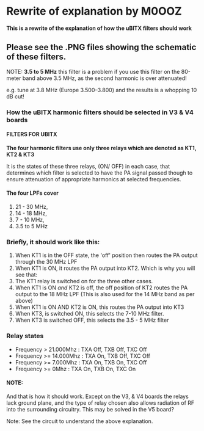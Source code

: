 # Rewrite of explanation by M0OOZ

**This is a rewrite of the explanation of how the uBITX filters should work**

## Please see the .PNG files showing the schematic of these filters.
NOTE: **3.5 to 5 MHz** this filter is a problem if you use this filter on the 80-meter band above 3.5 MHz, as the second harmonic is over attenuated!

e.g. tune at 3.8 MHz (Europe 3.500–3.800) and the results is a whopping 10 dB cut!

### How the uBITX harmonic filters should be selected in V3 & V4 boards

#### FILTERS FOR UBITX

**The four harmonic filters use only three relays which are denoted as KT1, KT2 & KT3**

It is the states of these three relays, (ON/ OFF) in each case, that determines which filter is selected to have the PA signal passed though to ensure attenuation of appropriate harmonics at selected frequencies.

#### The four LPFs cover 
1. 21 - 30  MHz, 
1. 14 - 18  MHz, 
1. 7 - 10 MHz,
1. 3.5 to 5 MHz

### Briefly, it should work like this:
1. When KT1 is in the OFF state, the 'off' position then routes the PA output through the 30 MHz LPF
2. When KT1 is ON, it routes the PA output into KT2. Which is why you will see that:
3. The KT1 relay is switched on for the three other cases.
4. When KT1 is ON *and* KT2 is off, the off position of KT2 routes the PA output to the 18 MHz LPF (This is also used for the 14 MHz band as per above)
5. When KT1 is ON AND KT2 is ON, this routes the PA output into KT3
6. When KT3, is switched ON, this selects the 7-10 MHz filter.
7. When KT3 is switched OFF, this selects the 3.5 - 5 MHz filter

### Relay states
- Frequency >   21.000Mhz   : TXA Off, TXB Off, TXC Off
- Frequency >=  14.000Mhz   : TXA  On, TXB Off, TXC Off
- Frequency >=  7.000Mhz    : TXA  On, TXB On, TXC Off
- Frequency >=  0Mhz        : TXA  On, TXB On, TXC On


#### NOTE:
And that is how it should work. Except on the V3, & V4 boards the relays lack ground plane, and the type of relay chosen also allows radiation of RF into the surrounding circuitry. This may be solved in the V5 board?

Note: See the circuit to understand the above explanation.
